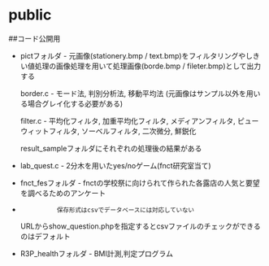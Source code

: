 # public

##コード公開用

  * pictフォルダ - 元画像(stationery.bmp / text.bmp)をフィルタリングやしきい値処理の画像処理を用いて処理画像(borde.bmp / fileter.bmp)として出力する
  
    border.c - モード法, 判別分析法, 移動平均法 (元画像はサンプル以外を用いる場合グレイ化する必要がある)

    filter.c - 平均化フィルタ, 加重平均化フィルタ, メディアンフィルタ, ピューウィットフィルタ, ソーベルフィルタ, 二次微分, 鮮鋭化
	
    result_sampleフォルダにそれぞれの処理後の結果がある

  * lab_quest.c - 2分木を用いたyes/noゲーム(fnct研究室当て)

  * fnct_fesフォルダ - fnctの学校祭に向けられて作られた各露店の人気と要望を調べるためのアンケート
  * 		　　　 保存形式はcsvでデータベースには対応していない

    URLからshow_question.phpを指定するとcsvファイルのチェックができるのはデフォルト

  * R3P_healthフォルダ - BMI計測,判定プログラム
